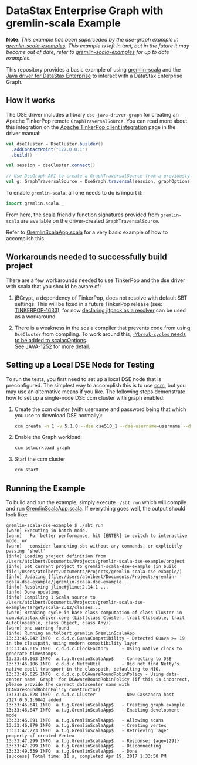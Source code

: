 # DataStax Enterprise Graph with gremlin-scala Example

**Note**: *This example has been superceded by the dse-graph example in [gremlin-scala-examples](https://github.com/mpollmeier/gremlin-scala-examples).  This example is left in tact, but in the future it may become out of date, refer to [gremlin-scala-examples](https://github.com/mpollmeier/gremlin-scala-examples) for up to date examples.*

This repository provides a basic example of using [gremlin-scala](https://github.com/mpollmeier/gremlin-scala) and 
the [Java driver for DataStax Enterprise](https://github.com/datastax/java-dse-driver) to interact with a DataStax
Enterprise Graph.

## How it works

The DSE driver includes a library `dse-java-driver-graph` for creating an Apache TinkerPop remote 
`GraphTraversalSource`.  You can read more about this integration on the 
[Apache TinkerPop client integration](http://docs.datastax.com/en/developer/java-driver-dse/latest/manual/tinkerpop/)
page in the driver manual:

```scala
val dseCluster = DseCluster.builder()
  .addContactPoint("127.0.0.1")
  .build()

val session = dseCluster.connect()

// Use DseGraph API to create a GraphTraversalSource from a previously connected session.
val g: GraphTraversalSource = DseGraph.traversal(session, graphOptions)
```

To enable `gremlin-scala`, all one needs to do is import it:

```scala
import gremlin.scala._
```

From here, the scala friendly function signatures provided from `gremlin-scala` are available on the driver-created
`GraphTraversalSource`.

Refer to [GremlinScalaApp.scala](./src/main/scala/am/tolbert/gremlin/GremlinScalaApp.scala) for a very basic example of how to accomplish
this.

## Workarounds needed to successfully build project

There are a few workarounds needed to use TinkerPop and the dse driver with scala that you should be aware of:

1. jBCrypt, a dependency of TinkerPop, does not resolve with default SBT settings.  This will be fixed in a future
TinkerPop release (see: [TINKERPOP-1633](https://issues.apache.org/jira/browse/TINKERPOP-1633)), for now [declaring
jitpack as a resolver](./build.sbt#L21) can be used as a workaround.

2. There is a weakness in the scala compiler that prevents code from using `DseCluster` from compiling.  To work around
this, [`-Ybreak-cycles` needs to be added to scalacOptions](./build.sbt#L9).  
See [JAVA-1252](https://datastax-oss.atlassian.net/browse/JAVA-1252) for more detail.

## Setting up a Local DSE Node for Testing

To run the tests, you first need to set up a local DSE node that is preconfigured.  The simplest way to accomplish this
is to use [ccm](https://github.com/pcmanus/ccm), but you may use an alternative means if you like.  The following steps demonstrate how to set up a single-node DSE ccm cluster with graph enabled:

1. Create the ccm cluster (with username and password being that which you use to download DSE normally):

    ```bash
    ccm create -n 1 -v 5.1.0 --dse dse510_1 --dse-username=username --dse-password=password
    ```

2. Enable the Graph workload:

   ```bash
   ccm setworkload graph
   ```

3. Start the ccm cluster

   ```bash
   ccm start
   ```
   
## Running the Example

To build and run the example, simply execute ```./sbt run``` which will compile and run
[GremlinScalaApp.scala](./src/main/scala/am/tolbert/gremlin/GremlinScalaApp.scala).  If everything goes well, the output should look like:

```
gremlin-scala-dse-example $ ./sbt run
[warn] Executing in batch mode.
[warn]   For better performance, hit [ENTER] to switch to interactive mode, or
[warn]   consider launching sbt without any commands, or explicitly passing 'shell'
[info] Loading project definition from /Users/atolbert/Documents/Projects/gremlin-scala-dse-example/project
[info] Set current project to gremlin-scala-dse-example (in build file:/Users/atolbert/Documents/Projects/gremlin-scala-dse-example/)
[info] Updating {file:/Users/atolbert/Documents/Projects/gremlin-scala-dse-example/}gremlin-scala-dse-example...
[info] Resolving jline#jline;2.14.1 ...
[info] Done updating.
[info] Compiling 1 Scala source to /Users/atolbert/Documents/Projects/gremlin-scala-dse-example/target/scala-2.12/classes...
[warn] Breaking cycle in base class computation of class Cluster in com.datastax.driver.core (List(class Cluster, trait Closeable, trait AutoCloseable, class Object, class Any))
[warn] one warning found
[info] Running am.tolbert.gremlin.GremlinScalaApp 
13:33:45.842 INFO  c.d.d.c.GuavaCompatibility - Detected Guava >= 19 in the classpath, using modern compatibility layer
13:33:46.015 INFO  c.d.d.c.ClockFactory     - Using native clock to generate timestamps.
13:33:46.063 INFO  a.t.g.GremlinScalaApp$   - Connecting to DSE
13:33:46.106 INFO  c.d.d.c.NettyUtil        - Did not find Netty's native epoll transport in the classpath, defaulting to NIO.
13:33:46.625 INFO  c.d.d.c.p.DCAwareRoundRobinPolicy - Using data-center name 'Graph' for DCAwareRoundRobinPolicy (if this is incorrect, please provide the correct datacenter name with DCAwareRoundRobinPolicy constructor)
13:33:46.628 INFO  c.d.d.c.Cluster          - New Cassandra host /127.0.0.1:9042 added
13:33:46.641 INFO  a.t.g.GremlinScalaApp$   - Creating graph example
13:33:46.847 INFO  a.t.g.GremlinScalaApp$   - Enabling development mode
13:33:46.891 INFO  a.t.g.GremlinScalaApp$   - Allowing scans
13:33:46.979 INFO  a.t.g.GremlinScalaApp$   - Creating vertex
13:33:47.273 INFO  a.t.g.GremlinScalaApp$   - Retrieving 'age' property of created Vertex
13:33:47.299 INFO  a.t.g.GremlinScalaApp$   - Response: {age=[29]}
13:33:47.299 INFO  a.t.g.GremlinScalaApp$   - Disconnecting
13:33:49.539 INFO  a.t.g.GremlinScalaApp$   - Done
[success] Total time: 11 s, completed Apr 19, 2017 1:33:50 PM
```
